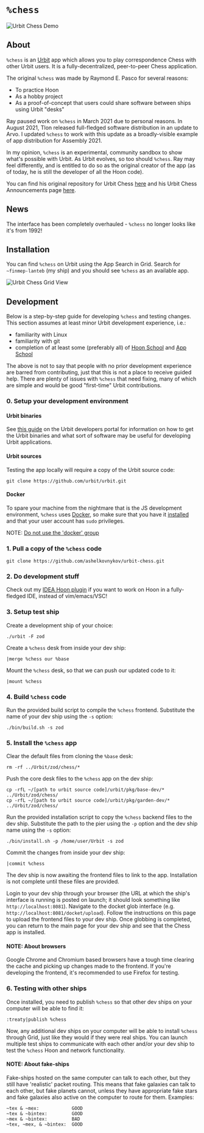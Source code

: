 # `%chess`

![Urbit Chess Demo](https://raw.githubusercontent.com/ashelkovnykov/urbit-chess/master/images/urbit-chess-demo.png)

## About

`%chess` is an [Urbit](https://urbit.org) app which allows you to play correspondence Chess with other Urbit users. It
is a fully-decentralized, peer-to-peer Chess application.

The original `%chess` was made by Raymond E. Pasco for several reasons:
- To practice Hoon
- As a hobby project
- As a proof-of-concept that users could share software between ships using Urbit "desks"

Ray paused work on `%chess` in March 2021 due to personal reasons. In August 2021, Tlon released full-fledged software
distribution in an update to Arvo. I updated `%chess` to work with this update as a broadly-visible example of app
distribution for Assembly 2021.

In my opinion, `%chess` is an experimental, community sandbox to show what's possible with Urbit. As Urbit evolves, so
too should `%chess`. Ray may feel differently, and is entitled to do so as the original creator of the app (as of today,
he is still the developer of all the Hoon code).

You can find his original repository for Urbit Chess [here](https://git.sr.ht/~ray/urbit-chess) and his Urbit Chess
Announcements page [here](https://lists.sr.ht/~ray).

## News

The interface has been completely overhauled - `%chess` no longer looks like it's from 1992!

## Installation

You can find `%chess` on Urbit using the App Search in Grid. Search for `~finmep-lanteb` (my ship) and you should see
`%chess` as an available app.

![Urbit Chess Grid View](https://raw.githubusercontent.com/ashelkovnykov/urbit-chess/master/images/urbit-chess-find.png)

## Development

Below is a step-by-step guide for developing `%chess` and testing changes. This section assumes at least minor Urbit
development experience, i.e.:
- familiarity with Linux
- familiarity with git
- completion of at least some (preferably all) of
  [Hoon School](https://developers.urbit.org/guides/core/hoon-school/A-intro) and
  [App School](https://developers.urbit.org/guides/core/app-school/intro)

The above is not to say that people with no prior development experience are barred from contributing, just that this is
not a place to receive guided help. There are plenty of issues with `%chess` that need fixing, many of which are simple
and would be good "first-time" Urbit contributions.

### 0. Setup your development environment

#### Urbit binaries

See [this guide](https://developers.urbit.org/guides/core/environment) on the Urbit developers portal for information on
how to get the Urbit binaries and what sort of software may be useful for developing Urbit applications.

#### Urbit sources

Testing the app locally will require a copy of the Urbit source code:

```
git clone https://github.com/urbit/urbit.git
```

#### Docker

To spare your machine from the nightmare that is the JS development environment, `%chess` uses
[Docker](https://www.docker.com), so make sure that you have it [installed](https://docs.docker.com/engine/install/)
and that your user account has `sudo` privileges.

NOTE: [Do not use the 'docker' group](https://fosterelli.co/privilege-escalation-via-docker.html)

### 1. Pull a copy of the `%chess` code

```
git clone https://github.com/ashelkovnykov/urbit-chess.git
```

### 2. Do development stuff

Check out my [IDEA Hoon plugin](https://github.com/ashelkovnykov/idea-hoon-plugin) if you want to work on Hoon in a
fully-fledged IDE, instead of vim/emacs/VSC!

### 3. Setup test ship

Create a development ship of your choice:
```
./urbit -F zod
```

Create a `%chess` desk from inside your dev ship:
```
|merge %chess our %base
```

Mount the `%chess` desk, so that we can push our updated code to it:
```
|mount %chess
```

### 4. Build `%chess` code

Run the provided build script to compile the `%chess` frontend. Substitute the name of your dev ship using the `-s`
option:
```
./bin/build.sh -s zod
```

### 5. Install the `%chess` app

Clear the default files from cloning the `%base` desk:
```
rm -rf ../Urbit/zod/chess/*
```

Push the core desk files to the `%chess` app on the dev ship:
```
cp -rfL ~/[path to urbit source code]/urbit/pkg/base-dev/* ../Urbit/zod/chess/
cp -rfL ~/[path to urbit source code]/urbit/pkg/garden-dev/* ../Urbit/zod/chess/
```

Run the provided installation script to copy the `%chess` backend files to the dev ship. Substitute the path to the pier
using the `-p` option and the dev ship name using the `-s` option:
```
./bin/install.sh -p /home/user/Urbit -s zod
```

Commit the changes from inside your dev ship:
```
|commit %chess
```

The dev ship is now awaiting the frontend files to link to the app. Installation is not complete until these files are
provided.

Login to your dev ship through your browser (the URL at which the ship's interface is running is posted on launch; it
should look something like `http://localhost:8081`). Navigate to the docket glob interface (e.g.
`http://localhost:8081/docket/upload`). Follow the instructions on this page to upload the frontend files to your dev
ship. Once globbing is completed, you can return to the main page for your dev ship and see that the Chess app is
installed.

#### NOTE: About browsers

Google Chrome and Chromium based browsers have a tough time clearing the cache and picking up changes made to the
frontend. If you're developing the frontend, it's recommended to use Firefox for testing. 

### 6. Testing with other ships

Once installed, you need to publish `%chess` so that other dev ships on your computer will be able to find it:
```
:treaty|publish %chess
```

Now, any additional dev ships on your computer will be able to install `%chess` through Grid, just like they would if
they were real ships. You can launch multiple test ships to communicate with each other and/or your dev ship to test
the `%chess` Hoon and network functionality.

#### NOTE: About fake-ships

Fake-ships hosted on the same computer can talk to each other, but they still have 'realistic' packet routing. This
means that fake galaxies can talk to each other, but fake planets cannot, unless they have appropriate fake stars and
fake galaxies also active on the computer to route for them. Examples:

```
~tex & ~mex:            GOOD
~tex & ~bintex:         GOOD
~mex & ~bintex:         BAD
~tex, ~mex, & ~bintex:  GOOD
```

